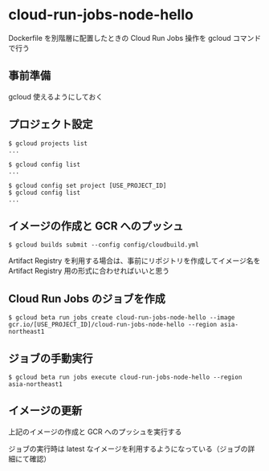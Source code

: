 # cloud-run-jobs-node-hello

Dockerfile を別階層に配置したときの Cloud Run Jobs 操作を gcloud コマンドで行う

## 事前準備

gcloud 使えるようにしておく

## プロジェクト設定

```
$ gcloud projects list
...

$ gcloud config list
...

$ gcloud config set project [USE_PROJECT_ID]
$ gcloud config list
...
```

## イメージの作成と GCR へのプッシュ

```
$ gcloud builds submit --config config/cloudbuild.yml
```

Artifact Registry を利用する場合は、事前にリポジトリを作成してイメージ名を Artifact Registry 用の形式に合わせればいいと思う

## Cloud Run Jobs のジョブを作成

```
$ gcloud beta run jobs create cloud-run-jobs-node-hello --image gcr.io/[USE_PROJECT_ID]/cloud-run-jobs-node-hello --region asia-northeast1
```

## ジョブの手動実行

```
$ gcloud beta run jobs execute cloud-run-jobs-node-hello --region asia-northeast1
```

## イメージの更新

上記のイメージの作成と GCR へのプッシュを実行する

ジョブの実行時は latest なイメージを利用するようになっている（ジョブの詳細にて確認）
